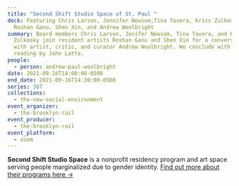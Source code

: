 ```yaml
---
title: "Second Shift Studio Space of St. Paul "
deck: Featuring Chris Larson, Jennifer Newsom,Tina Tavera, Kriss Zulkosky,
  Roshan Ganu, Shen Xin, and Andrew Woolbright
summary: Board members Chris Larson, Jenifer Newsom, Tina Tavera, and Kriss
  Zulkosky join resident artists Roshan Ganu and Shen Xin for a conversation
  with artist, critic, and curator Andrew Woolbright. We conclude with a poetry
  reading by John Latta.
people:
  - person: andrew-paul-woolbright
date: 2021-09-16T14:00:00-0500
end_date: 2021-09-16T14:30:00-0500
series: 387
collections:
  - the-new-social-environment
event_organizer:
  - the-brooklyn-rail
event_producer:
  - the-brooklyn-rail
event_platform:
  - zoom
---
```

**Second Shift Studio Space** is a nonprofit residency program and art space serving people marginalized due to gender identity. [Find out more about their programs here →](https://secondshiftstudiospace.org/)